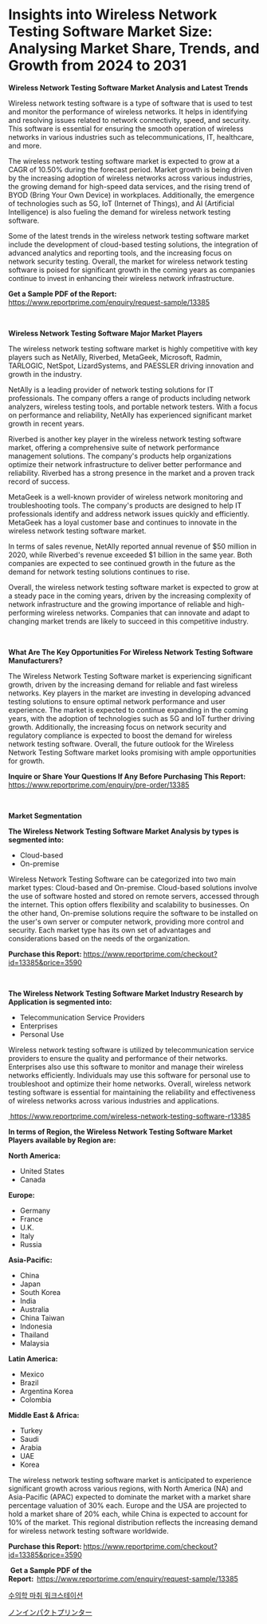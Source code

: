 <p><h1>Insights into Wireless Network Testing Software Market Size: Analysing Market Share, Trends, and Growth from 2024 to 2031</h1></p><p><strong>Wireless Network Testing Software Market Analysis and Latest Trends</strong></p>
<p><p>Wireless network testing software is a type of software that is used to test and monitor the performance of wireless networks. It helps in identifying and resolving issues related to network connectivity, speed, and security. This software is essential for ensuring the smooth operation of wireless networks in various industries such as telecommunications, IT, healthcare, and more.</p><p>The wireless network testing software market is expected to grow at a CAGR of 10.50% during the forecast period. Market growth is being driven by the increasing adoption of wireless networks across various industries, the growing demand for high-speed data services, and the rising trend of BYOD (Bring Your Own Device) in workplaces. Additionally, the emergence of technologies such as 5G, IoT (Internet of Things), and AI (Artificial Intelligence) is also fueling the demand for wireless network testing software.</p><p>Some of the latest trends in the wireless network testing software market include the development of cloud-based testing solutions, the integration of advanced analytics and reporting tools, and the increasing focus on network security testing. Overall, the market for wireless network testing software is poised for significant growth in the coming years as companies continue to invest in enhancing their wireless network infrastructure.</p></p>
<p><strong>Get a Sample PDF of the Report:&nbsp;</strong> <a href="https://www.reportprime.com/enquiry/request-sample/13385">https://www.reportprime.com/enquiry/request-sample/13385</a></p>
<p>&nbsp;</p>
<p><strong>Wireless Network Testing Software Major Market Players</strong></p>
<p><p>The wireless network testing software market is highly competitive with key players such as NetAlly, Riverbed, MetaGeek, Microsoft, Radmin, TARLOGIC, NetSpot, LizardSystems, and PAESSLER driving innovation and growth in the industry.</p><p>NetAlly is a leading provider of network testing solutions for IT professionals. The company offers a range of products including network analyzers, wireless testing tools, and portable network testers. With a focus on performance and reliability, NetAlly has experienced significant market growth in recent years.</p><p>Riverbed is another key player in the wireless network testing software market, offering a comprehensive suite of network performance management solutions. The company's products help organizations optimize their network infrastructure to deliver better performance and reliability. Riverbed has a strong presence in the market and a proven track record of success.</p><p>MetaGeek is a well-known provider of wireless network monitoring and troubleshooting tools. The company's products are designed to help IT professionals identify and address network issues quickly and efficiently. MetaGeek has a loyal customer base and continues to innovate in the wireless network testing software market.</p><p>In terms of sales revenue, NetAlly reported annual revenue of $50 million in 2020, while Riverbed's revenue exceeded $1 billion in the same year. Both companies are expected to see continued growth in the future as the demand for network testing solutions continues to rise.</p><p>Overall, the wireless network testing software market is expected to grow at a steady pace in the coming years, driven by the increasing complexity of network infrastructure and the growing importance of reliable and high-performing wireless networks. Companies that can innovate and adapt to changing market trends are likely to succeed in this competitive industry.</p></p>
<p>&nbsp;</p>
<p><strong>What Are The Key Opportunities For Wireless Network Testing Software Manufacturers?</strong></p>
<p><p>The Wireless Network Testing Software market is experiencing significant growth, driven by the increasing demand for reliable and fast wireless networks. Key players in the market are investing in developing advanced testing solutions to ensure optimal network performance and user experience. The market is expected to continue expanding in the coming years, with the adoption of technologies such as 5G and IoT further driving growth. Additionally, the increasing focus on network security and regulatory compliance is expected to boost the demand for wireless network testing software. Overall, the future outlook for the Wireless Network Testing Software market looks promising with ample opportunities for growth.</p></p>
<p><strong>Inquire or Share Your Questions If Any Before Purchasing This Report:</strong> <a href="https://www.reportprime.com/enquiry/pre-order/13385">https://www.reportprime.com/enquiry/pre-order/13385</a></p>
<p>&nbsp;</p>
<p><strong>Market Segmentation</strong></p>
<p><strong>The Wireless Network Testing Software Market Analysis by types is segmented into:</strong></p>
<p><ul><li>Cloud-based</li><li>On-premise</li></ul></p>
<p><p>Wireless Network Testing Software can be categorized into two main market types: Cloud-based and On-premise. Cloud-based solutions involve the use of software hosted and stored on remote servers, accessed through the internet. This option offers flexibility and scalability to businesses. On the other hand, On-premise solutions require the software to be installed on the user's own server or computer network, providing more control and security. Each market type has its own set of advantages and considerations based on the needs of the organization.</p></p>
<p><strong>Purchase this Report:&nbsp;</strong><a href="https://www.reportprime.com/checkout?id=13385&price=3590">https://www.reportprime.com/checkout?id=13385&price=3590</a></p>
<p>&nbsp;</p>
<p><strong>The Wireless Network Testing Software Market Industry Research by Application is segmented into:</strong></p>
<p><ul><li>Telecommunication Service Providers</li><li>Enterprises</li><li>Personal Use</li></ul></p>
<p><p>Wireless network testing software is utilized by telecommunication service providers to ensure the quality and performance of their networks. Enterprises also use this software to monitor and manage their wireless networks efficiently. Individuals may use this software for personal use to troubleshoot and optimize their home networks. Overall, wireless network testing software is essential for maintaining the reliability and effectiveness of wireless networks across various industries and applications.</p></p>
<p><a href="https://www.reportprime.com/wireless-network-testing-software-r13385">&nbsp;https://www.reportprime.com/wireless-network-testing-software-r13385</a></p>
<p><strong>In terms of Region, the Wireless Network Testing Software Market Players available by Region are:</strong></p>
<p>
    <p> <strong> North America: </strong>
        <ul>
            <li>United States</li>
            <li>Canada</li>
        </ul>
        </p> 
    <p> <strong> Europe: </strong>
        <ul>
            <li>Germany</li>
            <li>France</li>
            <li>U.K.</li>
            <li>Italy</li>
            <li>Russia</li>
        </ul>
        </p> 
    <p> <strong> Asia-Pacific: </strong>
        <ul>
            <li>China</li>
            <li>Japan</li>
            <li>South Korea</li>
            <li>India</li>
            <li>Australia</li>
            <li>China Taiwan</li>
            <li>Indonesia</li>
            <li>Thailand</li>
            <li>Malaysia</li>
        </ul>
        </p> 
    <p> <strong> Latin America: </strong>
        <ul>
            <li>Mexico</li>
            <li>Brazil</li>
            <li>Argentina Korea</li>
            <li>Colombia</li>
        </ul>
        </p> 
    <p> <strong> Middle East & Africa: </strong>
        <ul>
            <li>Turkey</li>
            <li>Saudi</li>
            <li>Arabia</li>
            <li>UAE</li>
            <li>Korea</li>
        </ul>
    </p>
    </p>
<p><p>The wireless network testing software market is anticipated to experience significant growth across various regions, with North America (NA) and Asia-Pacific (APAC) expected to dominate the market with a market share percentage valuation of 30% each. Europe and the USA are projected to hold a market share of 20% each, while China is expected to account for 10% of the market. This regional distribution reflects the increasing demand for wireless network testing software worldwide.</p></p>
<p><strong>Purchase this Report: </strong><a href="https://www.reportprime.com/checkout?id=13385&price=3590">https://www.reportprime.com/checkout?id=13385&price=3590</a></p>
<p>&nbsp;<strong>Get a Sample PDF of the Report:&nbsp;&nbsp;</strong><a href="https://www.reportprime.com/enquiry/request-sample/13385">https://www.reportprime.com/enquiry/request-sample/13385</a></p>
<p><strong></strong></p>
<p><p><a href="https://github.com/hxzi07639916/Market-Research-Report-List-4/blob/main/9615756107264.md">수의학 마취 워크스테이션</a></p><p><a href="https://github.com/ihabdkwlxs948/Market-Research-Report-List-4/blob/main/600474886552.md">ノンインパクトプリンター</a></p></p>
